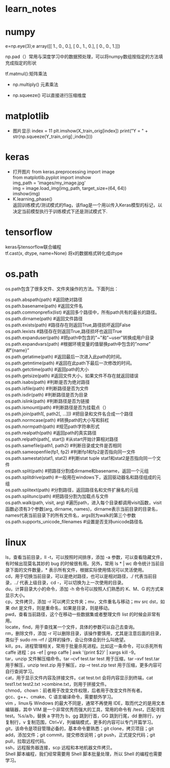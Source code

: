 # learn_notes

# numpy
e=np.eye(3);e
array([[ 1.,  0.,  0.],
       [ 0.,  1.,  0.],
       [ 0.,  0.,  1.]])
       
np.pad（）常用与深度学习中的数据预处理，可以将numpy数组按指定的方法填充成指定的形状

tf.matmul():矩阵乘法

* np.multiply() 元素乘法

* np.squeeze() 可以直接进行压缩维度


# matplotlib
* 图片显示
 index = 11
plt.imshow(X_train_orig[index])
print("Y = " + str(np.squeeze(Y_train_orig[:,index])))

# keras
* 打开图片
from keras.preprocessing import image  
from matplotlib.pyplot import imshow  
img_path = 'images/my_image.jpg'  
img = image.load_img(img_path, target_size=(64, 64))  
imshow(img)  
* K.learning_phase()  
返回训练模式/测试模式的flag，该flag是一个用以传入Keras模型的标记，以决定当前模型执行于训练模式下还是测试模式下.  

# tensorflow
keras与tensorflow联合编程  
tf.cast(x, dtype, name=None)  将x的数据格式转化成dtype

# os.path  
os.path包含了很多文件、文件夹操作的方法。下面列出：

os.path.abspath(path) #返回绝对路径  
os.path.basename(path) #返回文件名  
os.path.commonprefix(list) #返回多个路径中，所有path共有的最长的路径。  
os.path.dirname(path) #返回文件路径  
os.path.exists(path)  #路径存在则返回True,路径损坏返回False  
os.path.lexists  #路径存在则返回True,路径损坏也返回True  
os.path.expanduser(path)  #把path中包含的"~"和"~user"转换成用户目录  
os.path.expandvars(path)  #根据环境变量的值替换path中包含的”$name”和”${name}”  
os.path.getatime(path)  #返回最后一次进入此path的时间。  
os.path.getmtime(path)  #返回在此path下最后一次修改的时间。  
os.path.getctime(path)  #返回path的大小  
os.path.getsize(path)  #返回文件大小，如果文件不存在就返回错误  
os.path.isabs(path)  #判断是否为绝对路径  
os.path.isfile(path)  #判断路径是否为文件  
os.path.isdir(path)  #判断路径是否为目录  
os.path.islink(path)  #判断路径是否为链接  
os.path.ismount(path)  #判断路径是否为挂载点（）  
os.path.join(path1[, path2[, ...]])  #把目录和文件名合成一个路径  
os.path.normcase(path)  #转换path的大小写和斜杠  
os.path.normpath(path)  #规范path字符串形式  
os.path.realpath(path)  #返回path的真实路径  
os.path.relpath(path[, start])  #从start开始计算相对路径  
os.path.samefile(path1, path2)  #判断目录或文件是否相同  
os.path.sameopenfile(fp1, fp2)  #判断fp1和fp2是否指向同一文件  
os.path.samestat(stat1, stat2)  #判断stat tuple stat1和stat2是否指向同一个文件  
os.path.split(path)  #把路径分割成dirname和basename，返回一个元组  
os.path.splitdrive(path)   #一般用在windows下，返回驱动器名和路径组成的元组  
os.path.splitext(path)  #分割路径，返回路径名和文件扩展名的元组  
os.path.splitunc(path)  #把路径分割为加载点与文件  
os.path.walk(path, visit, arg)  #遍历path，进入每个目录都调用visit函数，visit函数必须有3个参数(arg, dirname, names)，dirname表示当前目录的目录名，names代表当前目录下的所有文件名，args则为walk的第三个参数  
os.path.supports_unicode_filenames  #设置是否支持unicode路径名  

# linux
ls，查看当前目录，ll -t，可以按照时间排序，添加 -a 参数，可以查看隐藏文件，有时候出现莫名其妙的 bug 的时候很有用。另外，常用 ls * | wc 命令统计当前目录下面的文件数量，* 表示所有文件，根据实际使用情况可以灵活使用。  
cd，用于切换当前目录，可以是绝对路径，也可以是相对路径，./ 代表当前目录，../ 代表上级目录，cd -，可以切换为上一次使用的目录。  
du，计算目录大小的命令，添加 -h 命令可以按照人们熟悉的 K、M、G 的方式来显示大小。  
cp，文件拷贝，添加 -r 可以拷贝文件夹；mv，文件重名与移动；mv src dst，如果 dst 是文件，则是重命名，如果是目录，则是移动。  
pwd，查看当前路径，这个在移动一些数据集或者整理文件 list 的时候会非常有用。  
locate，find，用于查找某一个文件，具体的参数可以自己去查询。  
rm，删除文件，添加 -r 可以删除目录，该操作要慎用，尤其是注意后面的目录，类似于 sudo rm –rf / 这样的操作，会让你体会到什么叫绝望。  
kill，ps，进程管理相关，常用于批量杀死进程。比如这一条命令，可以杀死所有 caffe 进程：ps -ef | grep caffe | awk '{print $2}' | xargs kill -9。  
tar，unzip 文件解压缩命令。tar –cvf test.tar test 用于压缩，tar –xvf test.tar 用于解压，unzip test.zip 用于解压，zip –r test.zip test 用于压缩，更多内容可自行查阅学习。  
cat，用于显示文件内容及拼接文件。cat test.txt 会将内容显示到终端，cat test1.txt test2.txt >combine.txt，则用于拼接文件。  
chmod，chown：前者用于改变文件权限，后者用于改变文件所有者。  
gcc、g++、cmake、C 语言编译命令，需要额外学习。  
vim ，linux与 Windows 的最大不同是，通常不再使用 IDE，取而代之的是用文本编辑器，其中 VIM 是一个非常优秀而强大的工具，常用的命令有 /test，匹配寻找 test。%s/a/b，替换 a 字符为 b，gg 跳到行首，GG 跳到行尾，dd 删除行，yy 复制行，v 复制范围，Ctrl+V，列编辑模式，更多的内容可以专门开篇学习。  
git，该命令是项目管理必备的，基本命令要熟悉；git clone，拷贝项目；git add，添加文件；git commit，提交修改说明；git push，正式提交代码；git pull，拉取远程代码。  
ssh，远程服务器连接，scp 远程和本地机器文件拷贝。  
Shell 脚本编程，我们经常需要用 Shell 脚本批量处理，所以 Shell 的编程也需要学习。  
